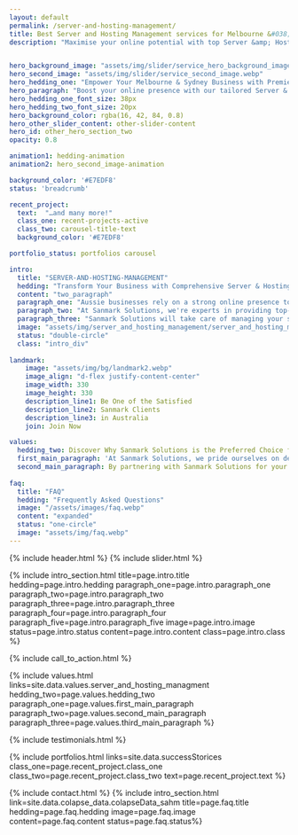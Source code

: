 ```yaml
---
layout: default
permalink: /server-and-hosting-management/
title: Best Server and Hosting Management services for Melbourne &#038; Sydney
description: "Maximise your online potential with top Server &amp; Hosting Management services for Melbourne &amp; Sydney with Sanmark Solutions."


hero_background_image: "assets/img/slider/service_hero_background_image.webp.webp"
hero_second_image: "assets/img/slider/service_second_image.webp"
hero_hedding_one: "Empower Your Melbourne & Sydney Business with Premier Server & Hosting Management Solutions"
hero_paragraph: "Boost your online presence with our tailored Server & Hosting Management solutions, designed to deliver unparalleled performance, robust security, and unwavering reliability for Melbourne & Sydney businesses."
hero_hedding_one_font_size: 38px
hero_hedding_two_font_size: 20px
hero_background_color: rgba(16, 42, 84, 0.8)
hero_other_slider_content: other-slider-content
hero_id: other_hero_section_two
opacity: 0.8

animation1: hedding-animation
animation2: hero_second_image-animation

background_color: '#E7EDF8'
status: 'breadcrumb' 

recent_project: 
  text:  "…and many more!"
  class_one: recent-projects-active
  class_two: carousel-title-text
  background_color: '#E7EDF8'

portfolio_status: portfolios carousel

intro:
  title: "SERVER-AND-HOSTING-MANAGEMENT"
  hedding: "Transform Your Business with Comprehensive Server & Hosting Management Solutions"
  content: "two_paragraph"
  paragraph_one: "Aussie businesses rely on a strong online presence to support growth, engage customers, and keep a competitive advantage in the fast-paced digital market. Your digital infrastructure must run at top efficiency and be protected from growing cyber threats, which means server and hosting management is essential. Without professional assistance, managing these crucial elements of your organisation can turn into a time- and resource-consuming burden, diverting attention from your essential operations."
  paragraph_two: "At Sanmark Solutions, we're experts in providing top-notch server and hosting management services specifically tailored for businesses in Melbourne and Sydney. We can provide bespoke solutions that fit your particular needs because our team of committed specialists has considerable experience dealing with a wide range of businesses. We are dedicated to providing superior performance, strong security, and unwavering reliability for your digital infrastructure since we are aware of many aspects of the Australian market."
  paragraph_three: "Sanmark Solutions will take care of managing your server and hosting so you can concentrate on expanding your company and achieving success. Your servers and hosting environment will always be optimally configured, current, and safe thanks to our comprehensive solutions, which let you enjoy a hassle-free online presence. You can see the impact that skilled server and hosting management can make for your Melbourne or Sydney business with our round-the-clock customer service, proactive server monitoring, and effective resource utilisation."
  image: "assets/img/server_and_hosting_management/server_and_hosting_management.webp"
  status: "double-circle"
  class: "intro_div"
  
landmark:
    image: "assets/img/bg/landmark2.webp"
    image_align: "d-flex justify-content-center"
    image_width: 330
    image_height: 330
    description_line1: Be One of the Satisfied
    description_line2: Sanmark Clients
    description_line3: in Australia
    join: Join Now

values:
  hedding_two: Discover Why Sanmark Solutions is the Preferred Choice for Server & Hosting Management Services
  first_main_paragraph: 'At Sanmark Solutions, we pride ourselves on delivering exceptional server and hosting management services that cater specifically to the needs of businesses in Melbourne and Sydney. Our thorough approach separates us from the competition and guarantees that our clients have a flawless online presence. For your server and hosting administration requirements, consider Sanmark Solutions for the following reasons:'
  second_main_paragraph: By partnering with Sanmark Solutions for your server and hosting management, you gain access to our expertise, cutting-edge technology, and commitment to excellence. Let us help you elevate your online presence and drive your business forward in the Melbourne and Sydney markets. Reach out to our team today to learn more about how we can empower your business with exceptional server and hosting management services.
  
faq:
  title: "FAQ"
  hedding: "Frequently Asked Questions"
  image: "/assets/images/faq.webp"
  content: "expanded"
  status: "one-circle"
  image: "assets/img/faq.webp"
---
```


{% include header.html %}
{% include slider.html %}

<div style="margin-top:-50px; background-color:{{page.background_color}};" >
    <div style="height:50px"></div>
    </div>
{% include intro_section.html title=page.intro.title hedding=page.intro.hedding 
      paragraph_one=page.intro.paragraph_one paragraph_two=page.intro.paragraph_two paragraph_three=page.intro.paragraph_three paragraph_four=page.intro.paragraph_four paragraph_five=page.intro.paragraph_five image=page.intro.image status=page.intro.status content=page.intro.content class=page.intro.class %}

{% include call_to_action.html %}

{% include values.html links=site.data.values.server_and_hosting_managment hedding_two=page.values.hedding_two paragraph_one=page.values.first_main_paragraph paragraph_two=page.values.second_main_paragraph paragraph_three=page.values.third_main_paragraph %}

{% include testimonials.html %}

{% include portfolios.html links=site.data.successStorices class_one=page.recent_project.class_one class_two=page.recent_project.class_two text=page.recent_project.text %}

{% include contact.html %}
{% include intro_section.html link=site.data.colapse_data.colapseData_sahm title=page.faq.title hedding=page.faq.hedding image=page.faq.image content=page.faq.content status=page.faq.status%}

<script>
  $(document).ready(function () {
      var owl1 = $('#carouselOne .owl-carousel'); // Target the first carousel
      owl1.owlCarousel();
      $('#carouselOne .customNextBtn').click(function () { // Target the next button of the first carousel
          owl1.trigger('next.owl.carousel');
      });
      $('#carouselOne .customPrevBtn').click(function () { // Target the previous button of the first carousel
          owl1.trigger('prev.owl.carousel', [300]);
      });
  });

  $(document).ready(function () {
      var owl2 = $('#carouselTwo .owl-carousel'); // Target the second carousel
      owl2.owlCarousel();
      $('#carouselTwo .customNextBtn').click(function () { // Target the next button of the second carousel
          owl2.trigger('next.owl.carousel');
      });
      $('#carouselTwo .customPrevBtn').click(function () { // Target the previous button of the second carousel
          owl2.trigger('prev.owl.carousel', [300]);
      });
  });

  $(document).ready(function() {
    $("#owl-demo").owlCarousel({
    autoPlay: 3000, //Set AutoPlay to 3 seconds
    items : 4,
    itemsDesktop : [1199,3],
    itemsDesktopSmall : [979,3]
  });
});
</script>
